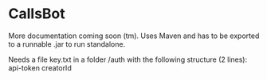 # CallsBot

More documentation coming soon (tm).
Uses Maven and has to be exported to a runnable .jar to run standalone.

Needs a file key.txt in a folder /auth with the following structure (2 lines):
api-token
creatorId
